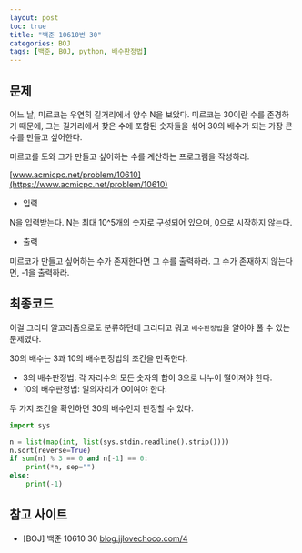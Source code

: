 ```yaml
---
layout: post
toc: true
title: "백준 10610번 30"
categories: BOJ
tags: [백준, BOJ, python, 배수판정법]
---
```


## 문제
어느 날, 미르코는 우연히 길거리에서 양수 N을 보았다. 미르코는 30이란 수를 존경하기 때문에, 그는 길거리에서 찾은 수에 포함된 숫자들을 섞어 30의 배수가 되는 가장 큰 수를 만들고 싶어한다.

미르코를 도와 그가 만들고 싶어하는 수를 계산하는 프로그램을 작성하라.

[www.acmicpc.net/problem/10610](https://www.acmicpc.net/problem/10610)

* 입력

N을 입력받는다. N는 최대 10^5개의 숫자로 구성되어 있으며, 0으로 시작하지 않는다.

* 출력

미르코가 만들고 싶어하는 수가 존재한다면 그 수를 출력하라. 그 수가 존재하지 않는다면, -1을 출력하라.


## 최종코드

이걸 그리디 알고리즘으로도 분류하던데 그리디고 뭐고 `배수판정법`을 알아야 풀 수 있는 문제였다.

30의 배수는 3과 10의 배수판정법의 조건을 만족한다.

- 3의 배수판정법: 각 자리수의 모든 숫자의 합이 3으로 나누어 떨어져야 한다.
- 10의 배수판정법: 일의자리가 0이여야 한다.

두 가지 조건을 확인하면 30의 배수인지 판정할 수 있다.

```python
import sys

n = list(map(int, list(sys.stdin.readline().strip())))
n.sort(reverse=True)
if sum(n) % 3 == 0 and n[-1] == 0:
    print(*n, sep="")
else:
    print(-1)
```


## 참고 사이트

- [BOJ] 백준 10610 30 [blog.jjlovechoco.com/4](https://blog.jjlovechoco.com/4)
